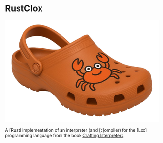 # RustClox

<p align="center">
    <img src="img/clox.png" alt="RustClox"/>
</p>

A [Rust] implementation of an interpreter (and [c]ompiler) for the [Lox] programming language from the book [Crafting Interpreters](https://craftinginterpreters.com/).
